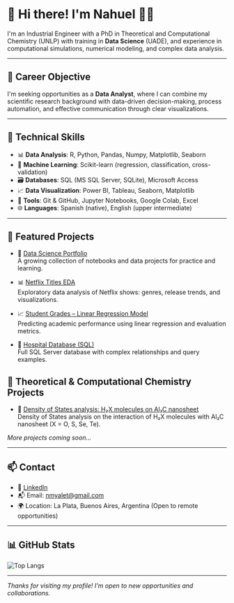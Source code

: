 # 👋 Hi there! I'm Nahuel 👨‍🔬

I'm an Industrial Engineer with a PhD in Theoretical and Computational Chemistry (UNLP) with training in **Data Science** (UADE), and experience in computational simulations, numerical modeling, and complex data analysis.


---

## 💼 Career Objective

I'm seeking opportunities as a **Data Analyst**, where I can combine my scientific research background with data-driven decision-making, process automation, and effective communication through clear visualizations.

---

## 🧠 Technical Skills

- 📊 **Data Analysis**: R, Python, Pandas, Numpy, Matplotlib, Seaborn  
- 🤖 **Machine Learning**: Scikit-learn (regression, classification, cross-validation)  
- 🗃️ **Databases**: SQL (MS SQL Server, SQLite), Microsoft Access  
- 📈 **Data Visualization**: Power BI, Tableau, Seaborn, Matplotlib  
- 💾 **Tools**: Git & GitHub, Jupyter Notebooks, Google Colab, Excel  
- 🌐 **Languages**: Spanish (native), English (upper intermediate)

---

## 🚀 Featured Projects

- 📂 [Data Science Portfolio](https://github.com/nmyalet90/data-science-portfolio)  
  A growing collection of notebooks and data projects for practice and learning.

- 📊 [Netflix Titles EDA](https://github.com/nmyalet90/Netflix-Titles-EDA)  
  Exploratory data analysis of Netflix shows: genres, release trends, and visualizations.

- 📈 [Student Grades – Linear Regression Model](https://github.com/nmyalet90/student-grades-linear-regression)  
  Predicting academic performance using linear regression and evaluation metrics.

- 🏥 [Hospital Database (SQL)](https://github.com/nmyalet90/Hospital-DB)  
  Full SQL Server database with complex relationships and query examples.


## 🧪 Theoretical & Computational Chemistry Projects

- 🧮 [Density of States analysis: H₂X molecules on Al₂C nanosheet](https://github.com/nmyalet90/DOS-analysis-Al2C-H2Xads)  
  Density of States analysis on the interaction of H₂X molecules with Al₂C nanosheet (X = O, S, Se, Te).

*More projects coming soon...*


---

## 📫 Contact

- 💼 [LinkedIn](https://www.linkedin.com/in/nmyalet)
- 📬 Email: [nmyalet@gmail.com](mailto:nmyalet@gmail.com)
- 🌍 Location: La Plata, Buenos Aires, Argentina (Open to remote opportunities)

---

## 📊 GitHub Stats

![Top Langs](https://github-readme-stats.vercel.app/api/top-langs/?username=nmyalet90&layout=compact&theme=default)

---

*Thanks for visiting my profile! I'm open to new opportunities and collaborations.*
